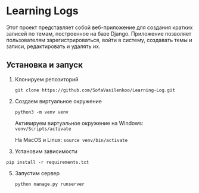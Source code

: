 # Learning Logs

Этот проект представляет собой веб-приложение для создания кратких записей по темам, построенное на базе Django. Приложение позволяет пользователям зарегистрироваться, войти в систему, создавать темы и записи, редактировать и удалять их.
## Установка и запуск

1. Клонируем репозиторий
   
   `git clone https://github.com/SofaVasilenkoo/Learning-Log.git`

2. Создаем виртуальное окружение

   `python3 -m venv venv`

   Активируем виртуальное окружение на Windows:   `venv/Scripts/activate`

   На MacOS и Linux: `source venv/bin/activate`
   
3.  Установим зависимости

   `pip install -r requirements.txt`
   
5. Запустим сервер

   `python manage.py runserver`
